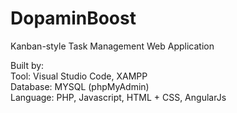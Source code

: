 # DopaminBoost
Kanban-style Task Management Web Application


Built by: <br/>
Tool: Visual Studio Code, XAMPP <br/>
Database: MYSQL (phpMyAdmin) <br/>
Language: PHP, Javascript, HTML + CSS, AngularJs
